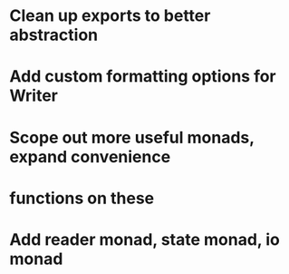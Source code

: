 # Clean up exports to better abstraction
# Add custom formatting options for Writer
# Scope out more useful monads, expand convenience
# functions on these
# Add reader monad, state monad, io monad
